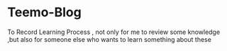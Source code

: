 # Teemo-Blog
To Record Learning Process , not only for me to review some knowledge ,but also for someone else who wants to learn something about these
